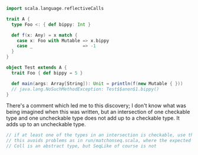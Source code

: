 ```scala
import scala.language.reflectiveCalls

trait A {
  type Foo <: { def bippy: Int }

  def f(x: Any) = x match {
    case x: Foo with Mutable => x.bippy
    case _                   => -1
  }
}

object Test extends A {
  trait Foo { def bippy = 5 }

  def main(args: Array[String]): Unit = println(f(new Mutable { }))
  // java.lang.NoSuchMethodException: Test$$anon$1.bippy()
}
```
There's a comment which led me to this discovery; I don't know what was being imagined when this was written, but an intersection of one checkable type and one uncheckable type does not add up to a checkable type. It adds up to an uncheckable type.
```scala
// if at least one of the types in an intersection is checkable, use the checkable ones
// this avoids problems as in run/matchonseq.scala, where the expected type is `Coll with scala.collection.SeqLike`
// Coll is an abstract type, but SeqLike of course is not
```
